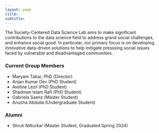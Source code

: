 ```yaml
---
layout: page
title:
subtitle:
---
```


The Society-Centered Data Science Lab aims to make significant contributions to the data science field to address grand social challenges, and enhance social good. In particular, our primary focus is on developing innovative data-driven solutions to help mitigate presssing social issues faced by vulnerable and disadvantaged communities.

### Current Group Members
<ul>
  <li>Maryam Tabar, PhD (Director)</li>
  <li>Anjan Kumar Dev (PhD Student)</li>
  <li>Aveline Lezil (PhD Student)</li>
  <li>Shadman Islam Rafi (PhD Student)</li>
  <li>Gabriela Saenz (Master Student)</li>
  <li>Anusha Abdulla (Undergraduate Student)</li>
</ul>

### Alumni
<ul>
  <li>Shruti Nitturkar (Master Student, Graduated Spring 2024)</li>
</ul>
